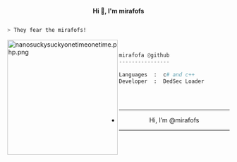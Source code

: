 <p align='center'>
  <b>Hi 👋, I'm mirafofs</b><br>




```bash

> They fear the mirafofs!

```
<img src="https://cdn.discordapp.com/attachments/975703159982923848/998890107492909136/200w.gif" align="left" src="https://media.discordapp.net/attachments/975703159982923848/995337889321844886/1657350460774.jpg?width=682&height=682" alt="nanosuckysuckyonetimeonetime.php.png" width="250" height="260">

```py


mirafofa @github
----------------

Languages  :  c# and c++
Developer  :  DedSec Loader


  
```








------------												
- <p align="center"> Hi, I’m @mirafofs

-----------------



